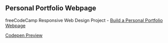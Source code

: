 ## Personal Portfolio Webpage

freeCodeCamp Responsive Web Design Project - [Build a Personal Portfolio Webpage](https://www.freecodecamp.org/learn/responsive-web-design/responsive-web-design-projects/build-a-personal-portfolio-webpage)

[Codepen Preview](https://codepen.io/cansub/full/abzRZgv)